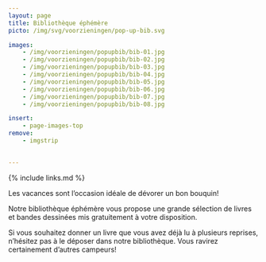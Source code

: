 ```yaml
---
layout: page
title: Bibliothèque éphémère
picto: /img/svg/voorzieningen/pop-up-bib.svg

images:
    - /img/voorzieningen/popupbib/bib-01.jpg
    - /img/voorzieningen/popupbib/bib-02.jpg
    - /img/voorzieningen/popupbib/bib-03.jpg
    - /img/voorzieningen/popupbib/bib-04.jpg
    - /img/voorzieningen/popupbib/bib-05.jpg
    - /img/voorzieningen/popupbib/bib-06.jpg
    - /img/voorzieningen/popupbib/bib-07.jpg
    - /img/voorzieningen/popupbib/bib-08.jpg

insert:
    - page-images-top
remove:
    - imgstrip
    

---
```

{% include links.md %}

Les vacances sont l’occasion idéale de dévorer un bon bouquin! 

Notre bibliothèque éphémère vous propose une grande sélection de livres et bandes dessinées mis gratuitement à votre disposition.

Si vous souhaitez donner un livre que vous avez déjà lu à plusieurs reprises, n’hésitez pas à le déposer dans notre bibliothèque. Vous ravirez certainement d’autres campeurs!


